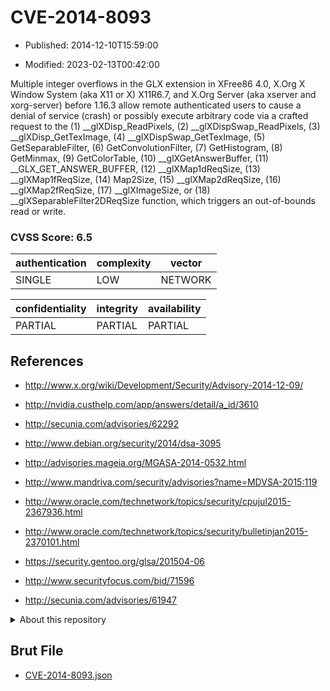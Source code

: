 # CVE-2014-8093

- Published: 2014-12-10T15:59:00

- Modified: 2023-02-13T00:42:00

Multiple integer overflows in the GLX extension in XFree86 4.0, X.Org X Window System (aka X11 or X) X11R6.7, and X.Org Server (aka xserver and xorg-server) before 1.16.3 allow remote authenticated users to cause a denial of service (crash) or possibly execute arbitrary code via a crafted request to the (1) __glXDisp_ReadPixels, (2) __glXDispSwap_ReadPixels, (3) __glXDisp_GetTexImage, (4) __glXDispSwap_GetTexImage, (5) GetSeparableFilter, (6) GetConvolutionFilter, (7) GetHistogram, (8) GetMinmax, (9) GetColorTable, (10) __glXGetAnswerBuffer, (11) __GLX_GET_ANSWER_BUFFER, (12) __glXMap1dReqSize, (13) __glXMap1fReqSize, (14) Map2Size, (15) __glXMap2dReqSize, (16) __glXMap2fReqSize, (17) __glXImageSize, or (18) __glXSeparableFilter2DReqSize function, which triggers an out-of-bounds read or write.

### CVSS Score: **6.5**

| authentication | complexity | vector |
| --- | --- | --- |
| SINGLE | LOW | NETWORK |

| confidentiality | integrity | availability |
| --- | --- | --- |
| PARTIAL | PARTIAL | PARTIAL |

## References

* http://www.x.org/wiki/Development/Security/Advisory-2014-12-09/

* http://nvidia.custhelp.com/app/answers/detail/a_id/3610

* http://secunia.com/advisories/62292

* http://www.debian.org/security/2014/dsa-3095

* http://advisories.mageia.org/MGASA-2014-0532.html

* http://www.mandriva.com/security/advisories?name=MDVSA-2015:119

* http://www.oracle.com/technetwork/topics/security/cpujul2015-2367936.html

* http://www.oracle.com/technetwork/topics/security/bulletinjan2015-2370101.html

* https://security.gentoo.org/glsa/201504-06

* http://www.securityfocus.com/bid/71596

* http://secunia.com/advisories/61947

<details>
<summary>About this repository</summary> 

  This repository is part of the project [Live Hack CVE](https://github.com/Live-Hack-CVE). Main website can be found [www.live-hack.org](https://www.live-hack.org) 
  
  Made by [Sn0wAlice](https://github.com/Sn0wAlice) for the people that care about security and need to have a feed of the latest CVEs. Hope you enjoy it, don't forget to star the repo and follow me on [Twitter](https://twitter.com/Sn0wAlice) and [Github](https://github.com/Sn0wAlice). And that is my [personnal website](https://www.alice-snow.me/)

  - [Home Page](https://github.com/Live-Hack-CVE)
  - [Framework](https://github.com/Live-Hack-CVE/cve-framework)
  - [CVE database](https://github.com/Live-Hack-CVE/full_database)
  - [Changelog](https://github.com/Live-Hack-CVE/Changelog)
</details>

## Brut File

* [CVE-2014-8093.json](https://raw.githubusercontent.com/Live-Hack-CVE/full_database/main/cves/2014/CVE-2014-8093.json)

